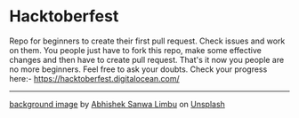 # Hacktoberfest
Repo for beginners to create their first pull request.
Check issues and work on them.
You people just have to fork this repo, make some effective changes and then have to create pull request.
That's it now you people are no more beginners.
Feel free to ask your doubts. 
Check your progress here:- https://hacktoberfest.digitalocean.com/

---
[background image](bg.jpg) by [Abhishek Sanwa Limbu](https://unsplash.com/@abhishek_sanwa) on [Unsplash](https://unsplash.com/photos/LR559Dcst70)